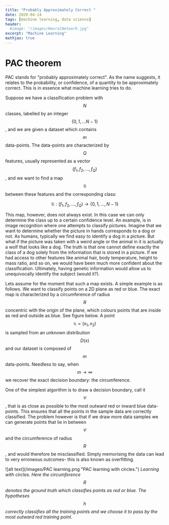 ```yaml
---
title: "Probably Approximately Correct "
date: 2020-04-14
tags: [machine learning, data science]
header:
  #image: "/images/NeuralNetwork.jpg"
excerpt: "Machine Learning"
mathjax: true
---
```




# PAC theorem

PAC stands for "probably approximately correct". As the name suggests, it relates to the probability, or confidence, of a quantity to be approximately correct. This is in essence what machine learning tries to do.  

Suppose we have a classification problem with $$N$$ classes, labelled by an integer $$\{0,1,\ldots N-1\}$$, and we are given a dataset which contains $$m$$ data-points. The data-points are characterized by $$Q$$ features, usually represented as a vector $$(f_1,f_2,\ldots,f_Q)$$, and we want to find a map $$\mathcal{G}$$ between these features and the corresponding class:

$$\mathcal{G}: (f_1,f_2,\ldots,f_Q)\rightarrow \{0,1,\ldots, N-1\}$$

This map, however, does not always exist. In this case we can only determine the class up to a certain confidence level. An example, is in image recognition where one attempts to classify pictures. Imagine that we want to determine whether the picture in hands corresponds to a dog or not. As humans, typically we find easy to identify a dog in a picture. But what if the picture was taken with a weird angle or the animal in it is actually a wolf that looks like a dog. The truth is that one cannot define exactly the class of a dog solely from the information that is stored in a picture. If we had access to other features like animal hair, body temperature, height to mass ratio, and so on, we would have been much more confident about the classification. Ultimately, having genetic information would allow us to unequivocally identify the subject (would it?).

Lets assume for the moment that such a map exists. A simple example is as follows. We want to classify points on a 2D plane as red or blue. The exact map is characterized by a circumference of radius $$R$$ concentric with the origin of the plane, which colours points that are inside as red and outside as blue. See figure below. A point $$\mathbb{x}=(x_1,x_2)$$ is sampled from an unknown distribution $$D(x)$$ and our dataset is composed of $$m$$ data-points. Needless to say, when $$m\rightarrow \infty$$ we recover the exact decision boundary: the circumference.

One of the simplest algorithm is to draw a decision boundary, call it $$\mathcal{C}$$, that is as close as possible to the most outward red or inward blue data-points. This ensures that all the points in the sample data are correctly classified. The problem however is that if we draw more data samples we can generate points that lie in between $$\mathcal{C}$$ and the circumference of radius $$R$$, and would therefore be misclassified. Simply memorising the data can lead to very erroneous outcomes- this is also known as overfitting.

![alt text](/images/PAC learning.png "PAC learning with circles.")
*Learning with circles. Here the circumference $$R$$ denotes the ground truth which classifies points as red or blue. The hypotheses $$h$$ correctly classifies all the training points and we choose it to pass by the most outward red training point.*
